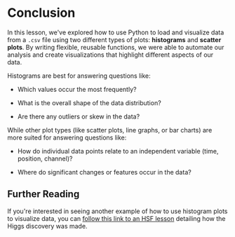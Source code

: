 # Conclusion
In this lesson, we've explored how to use Python to load and visualize data from a `.csv` file using two different types of plots: **histograms** and **scatter plots**. By writing flexible, reusable functions, we were able to automate our analysis and create visualizations that highlight different aspects of our data.

Histograms are best for answering questions like:

* Which values occur the most frequently? 

* What is the overall shape of the data distribution?

* Are there any outliers or skew in the data?

While other plot types (like scatter plots, line graphs, or bar charts) are more suited for answering questions like:

* How do individual data points relate to an independent variable (time, position, channel)?

* Where do significant changes or features occur in the data?

## Further Reading
If you're interested in seeing another example of how to use histogram plots to visualize data, you can [follow this link to an HSF lesson](https://hsf-training.github.io/hsf-training-matplotlib/05-mplhep/index.html) detailing how the Higgs discovery was made.